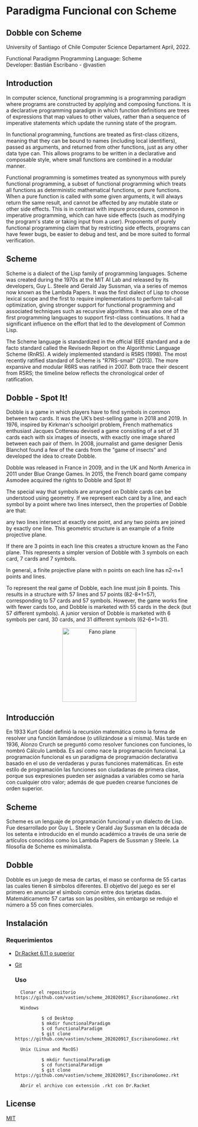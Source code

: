 # Paradigma Funcional con Scheme 
## Dobble con Scheme

University of Santiago of Chile
Computer Science Departament
April, 2022.

Functional Paradigmn
Programming Language: Scheme               
Developer: Bastián Escribano - @vastien      

## Introduction
In computer science, functional programming is a programming paradigm where programs are constructed by applying and composing functions. It is a declarative programming paradigm in which function definitions are trees of expressions that map values to other values, rather than a sequence of imperative statements which update the running state of the program.

In functional programming, functions are treated as first-class citizens, meaning that they can be bound to names (including local identifiers), passed as arguments, and returned from other functions, just as any other data type can. This allows programs to be written in a declarative and composable style, where small functions are combined in a modular manner.

Functional programming is sometimes treated as synonymous with purely functional programming, a subset of functional programming which treats all functions as deterministic mathematical functions, or pure functions. When a pure function is called with some given arguments, it will always return the same result, and cannot be affected by any mutable state or other side effects. This is in contrast with impure procedures, common in imperative programming, which can have side effects (such as modifying the program's state or taking input from a user). Proponents of purely functional programming claim that by restricting side effects, programs can have fewer bugs, be easier to debug and test, and be more suited to formal verification.


## Scheme

Scheme is a dialect of the Lisp family of programming languages. Scheme was created during the 1970s at the MIT AI Lab and released by its developers, Guy L. Steele and Gerald Jay Sussman, via a series of memos now known as the Lambda Papers. It was the first dialect of Lisp to choose lexical scope and the first to require implementations to perform tail-call optimization, giving stronger support for functional programming and associated techniques such as recursive algorithms. It was also one of the first programming languages to support first-class continuations. It had a significant influence on the effort that led to the development of Common Lisp.

The Scheme language is standardized in the official IEEE standard and a de facto standard called the Revisedn Report on the Algorithmic Language Scheme (RnRS). A widely implemented standard is R5RS (1998). The most recently ratified standard of Scheme is "R7RS-small" (2013). The more expansive and modular R6RS was ratified in 2007. Both trace their descent from R5RS; the timeline below reflects the chronological order of ratification.

## Dobble - Spot It!

Dobble is a game in which players have to find symbols in common between two cards. It was the UK’s best-selling game in 2018 and 2019.
In 1976, inspired by Kirkman's schoolgirl problem, French mathematics enthusiast Jacques Cottereau devised a game consisting of a set of 31 cards each with six images of insects, with exactly one image shared between each pair of them. In 2008, journalist and game designer Denis Blanchot found a few of the cards from the "game of insects" and developed the idea to create Dobble.

Dobble was released in France in 2009, and in the UK and North America in 2011 under Blue Orange Games. In 2015, the French board game company Asmodee acquired the rights to Dobble and Spot It!

The special way that symbols are arranged on Dobble cards can be understood using geometry. If we represent each card by a line, and each symbol by a point where two lines intersect, then the properties of Dobble are that:

any two lines intersect at exactly one point, and
any two points are joined by exactly one line.
This geometric structure is an example of a finite projective plane.

If there are 3 points in each line this creates a structure known as the Fano plane. This represents a simpler version of Dobble with 3 symbols on each card, 7 cards and 7 symbols.

In general, a finite projective plane with n points on each line has n2-n+1 points and lines.

To represent the real game of Dobble, each line must join 8 points. This results in a structure with 57 lines and 57 points (82-8+1=57), corresponding to 57 cards and 57 symbols. However, the game works fine with fewer cards too, and Dobble is marketed with 55 cards in the deck (but 57 different symbols). A junior version of Dobble is marketed with 6 symbols per card, 30 cards, and 31 different symbols (62-6+1=31).



<p align="center">
<img width="200" src="https://postimg.cc/sMW77P1S" alt="Fano plane">
</p>


## Introducción 
En 1933 Kurt Gödel definió la recursión matemática como la forma de resolver una función llamándose (o utilizándose a sí misma). Más tarde en 1936, Alonzo Crurch se preguntó como resolver funciones con funciones, lo nombró Cálculo Lambda. Es así como nace la programación funcional.
La programación funcional es un paradigma de programación declarativa basado en el uso de verdaderas y puras funciones matemáticas. En este estilo de programación las funciones son ciudadanas de primera clase, porque sus expresiones pueden ser asignadas a variables como se haría con cualquier otro valor; además de que pueden crearse funciones de orden superior.

## Scheme 
Scheme es un lenguaje de programación funcional y un dialecto de Lisp. Fue desarrollado por Guy L. Steele y Gerald Jay Sussman en la década de los setenta e introducido en el mundo académico a través de una serie de artículos conocidos como los Lambda Papers de Sussman y Steele. La filosofía de Scheme es minimalista.

## Dobble
Dobble es un juego de mesa de cartas, el maso se conforma de 55 cartas las cuales tienen 8 símbolos diferentes. El objetivo del juego es ser el primero en anunciar el símbolo común entre dos tarjetas dadas. Matemáticamente 57 cartas son las posibles, sin embargo se redujo el número a 55 con fines comerciales. 

## Instalación

### Requerimientos
* [Dr.Racket 6.11 o superior](https://download.racket-lang.org/)         
* [Git](https://git-scm.com/downloads)

  ### Uso

        Clonar el repositorio https://github.com/vastien/scheme_202020917_EscribanoGomez.rkt
        
        Windows
        
                $ cd Desktop
                $ mkdir functionalParadigm
                $ cd functionalParadigm
                $ git clone https://github.com/vastien/scheme_202020917_EscribanoGomez.rkt
                
        Unix (Linux and MacOS) 
        
                $ mkdir functionalParadigm
                $ cd functionalParadigm
                $ git clone https://github.com/vastien/scheme_202020917_EscribanoGomez.rkt

        Abrir el archivo con extensión .rkt con Dr.Racket 
        
## License
[MIT](https://choosealicense.com/licenses/mit/)



